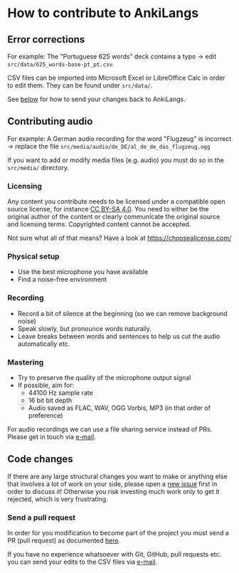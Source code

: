 # How to contribute to AnkiLangs
## Error corrections
For example: The "Portuguese 625 words" deck contains a typo → edit `src/data/625_words-base-pt_pt.csv`.

CSV files can be imported into Microsoft Excel or LibreOffice Calc in order to edit them.
They can be found under `src/data/`.

See [below](#send-a-pull-request) for how to send your changes back to AnkiLangs.

## Contributing audio
For example: A German audio recording for the word "Flugzeug" is incorrect → replace the file `src/media/audio/de_DE/al_de_de_das_flugzeug.ogg`

If you want to add or modify media files (e.g. audio)
you must do so in the `src/media/` directory.

### Licensing
Any content you contribute needs to be licensed under a compatible open source license,
for instance [CC BY-SA 4.0](https://creativecommons.org/licenses/by-sa/4.0/deed.en).
You need to either be the original author of the content or clearly communicate the original source and licensing terms.
Copyrighted content cannot be accepted.

Not sure what all of that means? Have a look at https://choosealicense.com/

### Physical setup
* Use the best microphone you have available
* Find a noise-free environment

### Recording
* Record a bit of silence at the beginning (so we can remove background noise)
* Speak slowly, but pronounce words naturally.
* Leave breaks between words and sentences to help us cut the audio automatically etc.

### Mastering
* Try to preserve the quality of the microphone output signal
* If possible, aim for:
  * 44100 Hz sample rate
  * 16 bit bit depth
  * Audio saved as FLAC, WAV, OGG Vorbis, MP3 (in that order of preference)

For audio recordings we can use a file sharing service instead of PRs.
Please get in touch via [e-mail](mailto:info@ankilangs.org).

## Code changes
If there are any large structural changes you want to make
or anything else that involves a lot of work on your side,
please open a [new issue](https://github.com/ankilangs/ankilangs/issues/new/choose) first in order to discuss it!
Otherwise you risk investing much work only to get it rejected,
which is very frustrating.

### Send a pull request
In order for you modification to become part of the project you must send a PR (pull request) as documented
[here](https://docs.github.com/en/pull-requests/collaborating-with-pull-requests/proposing-changes-to-your-work-with-pull-requests/creating-a-pull-request-from-a-fork).

If you have no experience whatsoever with Git, GitHub, pull requests etc.
you can send your edits to the CSV files via [e-mail](mailto:info@ankilangs.org).
